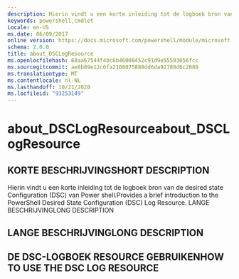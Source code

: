 ```yaml
---
description: Hierin vindt u een korte inleiding tot de logboek bron van de desired state Configuration (DSC) van Power shell. LANGE BESCHRIJVING
keywords: powershell,cmdlet
Locale: en-US
ms.date: 06/09/2017
online version: https://docs.microsoft.com/powershell/module/microsoft.powershell.core/about/about_dsclogresource?view=powershell-5.1&WT.mc_id=ps-gethelp
schema: 2.0.0
title: about_DSCLogResource
ms.openlocfilehash: 68aa67544f4bc6b46008452c91d9e55593056fcc
ms.sourcegitcommit: ae8b89e12c6fa2108075888dd6da92788d6c2888
ms.translationtype: MT
ms.contentlocale: nl-NL
ms.lasthandoff: 10/21/2020
ms.locfileid: "93253149"
---
```

# <a name="about_dsclogresource"></a><span data-ttu-id="7965a-105">about_DSCLogResource</span><span class="sxs-lookup"><span data-stu-id="7965a-105">about_DSCLogResource</span></span>

## <a name="short-description"></a><span data-ttu-id="7965a-106">KORTE BESCHRIJVING</span><span class="sxs-lookup"><span data-stu-id="7965a-106">SHORT DESCRIPTION</span></span>

<span data-ttu-id="7965a-107">Hierin vindt u een korte inleiding tot de logboek bron van de desired state Configuration (DSC) van Power shell.</span><span class="sxs-lookup"><span data-stu-id="7965a-107">Provides a brief introduction to the PowerShell Desired State Configuration (DSC) Log Resource.</span></span> <span data-ttu-id="7965a-108">LANGE BESCHRIJVING</span><span class="sxs-lookup"><span data-stu-id="7965a-108">LONG DESCRIPTION</span></span>

## <a name="long-description"></a><span data-ttu-id="7965a-109">LANGE BESCHRIJVING</span><span class="sxs-lookup"><span data-stu-id="7965a-109">LONG DESCRIPTION</span></span>

## <a name="how-to-use-the-dsc-log-resource"></a><span data-ttu-id="7965a-110">DE DSC-LOGBOEK RESOURCE GEBRUIKEN</span><span class="sxs-lookup"><span data-stu-id="7965a-110">HOW TO USE THE DSC LOG RESOURCE</span></span>
